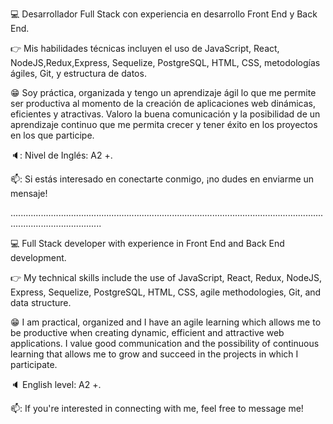 
:computer: Desarrollador Full Stack con experiencia en desarrollo Front End y Back End. 

:point_right: Mis habilidades técnicas incluyen el uso de JavaScript, React, NodeJS,Redux,Express, Sequelize, PostgreSQL, HTML, CSS, metodologías ágiles, Git, y estructura de datos.

:grin: Soy práctica, organizada y tengo un aprendizaje ágil lo que me permite ser productiva al momento de la creación de aplicaciones web dinámicas, eficientes y atractivas. Valoro la buena comunicación y la posibilidad de un aprendizaje continuo que me permita crecer y tener éxito en los proyectos en los que participe.

🔈: Nivel de Inglés: A2 +.

📫: Si estás interesado en conectarte conmigo, ¡no dudes en enviarme un mensaje!

................................................................................................................................................................

:computer: Full Stack developer with experience in Front End and Back End development. 

:point_right: My technical skills include the use of JavaScript, React, Redux, NodeJS, Express, Sequelize, PostgreSQL, HTML, CSS, agile methodologies, Git, and data structure.

:grin: I am practical, organized and I have an agile learning which allows me to be productive when creating dynamic, efficient and attractive web applications. I value good communication and the possibility of continuous learning that allows me to grow and succeed in the projects in which I participate.

🔈 English level: A2 +.

📫: If you're interested in connecting with me, feel free to message me!
